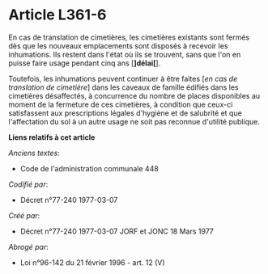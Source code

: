 # Article L361-6

En cas de translation de cimetières, les cimetières existants sont fermés dès que les nouveaux emplacements sont disposés à
recevoir les inhumations. Ils restent dans l'état où ils se trouvent, sans que l'on en puisse faire usage pendant cinq ans
[**]délai[**].

Toutefois, les inhumations peuvent continuer à être faites [*en cas de translation de cimetière*]  dans les caveaux de
famille édifiés dans les cimetières désaffectés, à concurrence du nombre de places disponibles au moment de la fermeture de
ces cimetières, à condition que ceux-ci satisfassent aux prescriptions légales d'hygiène et de salubrité et que l'affectation
du sol à un autre usage ne soit pas reconnue d'utilité publique.

**Liens relatifs à cet article**

_Anciens textes_:

  - Code de l'administration communale 448

_Codifié par_:

  - Décret n°77-240 1977-03-07

_Créé par_:

  - Décret n°77-240 1977-03-07 JORF et JONC 18 Mars 1977

_Abrogé par_:

  - Loi n°96-142 du 21 février 1996 - art. 12 (V)
